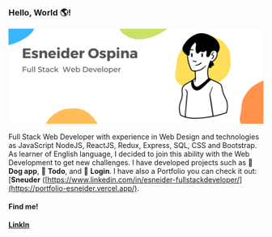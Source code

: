 ### Hello, World :earth_americas:!

![alt text for screen readers](/sneuder.png "sneuder")

Full Stack Web Developer with experience in Web Design and technologies as JavaScript NodeJS, ReactJS, Redux, Express, SQL, CSS and Bootstrap. As learner of English language, I decided to join this ability with the  Web Development to get new challenges. I have developed projects such as :dog: **Dog app**, :notebook: **Todo**, and :bust_in_silhouette: **Login**. I have also a Portfolio you can check it out: [**Sneuder** ([https://www.linkedin.com/in/esneider-fullstackdeveloper/](https://portfolio-esneider.vercel.app/).

#### Find me!

[**LinkIn**](https://www.linkedin.com/in/esneider-fullstackdeveloper/)
